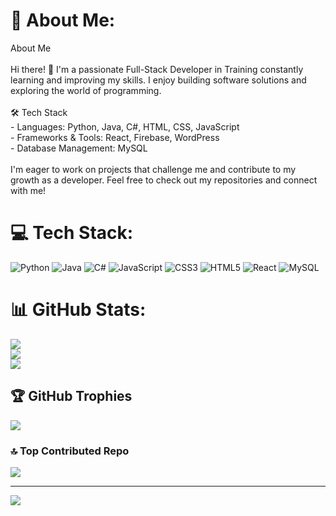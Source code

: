 # 💫 About Me:
About Me<br><br>Hi there! 👋 I'm a passionate Full-Stack Developer in Training constantly learning and improving my skills. I enjoy building software solutions and exploring the world of programming.<br><br>🛠️ Tech Stack<br>- Languages: Python, Java, C#, HTML, CSS, JavaScript<br>- Frameworks & Tools: React, Firebase, WordPress<br>- Database Management: MySQL<br><br>I'm eager to work on projects that challenge me and contribute to my growth as a developer. Feel free to check out my repositories and connect with me!<br>


# 💻 Tech Stack:
![Python](https://img.shields.io/badge/python-3670A0?style=for-the-badge&logo=python&logoColor=ffdd54) ![Java](https://img.shields.io/badge/java-%23ED8B00.svg?style=for-the-badge&logo=openjdk&logoColor=white) ![C#](https://img.shields.io/badge/c%23-%23239120.svg?style=for-the-badge&logo=csharp&logoColor=white) ![JavaScript](https://img.shields.io/badge/javascript-%23323330.svg?style=for-the-badge&logo=javascript&logoColor=%23F7DF1E) ![CSS3](https://img.shields.io/badge/css3-%231572B6.svg?style=for-the-badge&logo=css3&logoColor=white) ![HTML5](https://img.shields.io/badge/html5-%23E34F26.svg?style=for-the-badge&logo=html5&logoColor=white) ![React](https://img.shields.io/badge/react-%2320232a.svg?style=for-the-badge&logo=react&logoColor=%2361DAFB) ![MySQL](https://img.shields.io/badge/mysql-4479A1.svg?style=for-the-badge&logo=mysql&logoColor=white)
# 📊 GitHub Stats:
![](https://github-readme-stats.vercel.app/api?username=Treep035&theme=midnight-purple&hide_border=false&include_all_commits=false&count_private=false)<br/>
![](https://github-readme-streak-stats.herokuapp.com/?user=Treep035&theme=midnight-purple&hide_border=false)<br/>
![](https://github-readme-stats.vercel.app/api/top-langs/?username=Treep035&theme=midnight-purple&hide_border=false&include_all_commits=false&count_private=false&layout=compact)

## 🏆 GitHub Trophies
![](https://github-profile-trophy.vercel.app/?username=Treep035&theme=radical&no-frame=false&no-bg=true&margin-w=4)

### 🔝 Top Contributed Repo
![](https://github-contributor-stats.vercel.app/api?username=Treep035&limit=5&theme=midnight-purple&combine_all_yearly_contributions=true)

---
[![](https://visitcount.itsvg.in/api?id=Treep035&icon=0&color=11)](https://visitcount.itsvg.in)

<!-- Proudly created with GPRM ( https://gprm.itsvg.in ) -->
